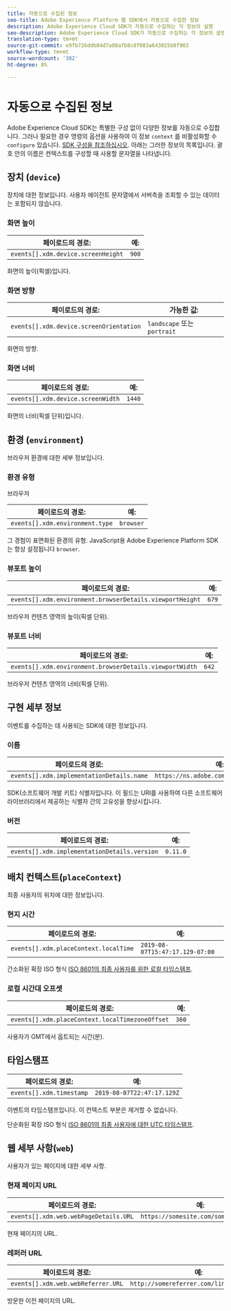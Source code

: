 ```yaml
---
title: 자동으로 수집된 정보
seo-title: Adobe Experience Platform 웹 SDK에서 자동으로 수집한 정보
description: Adobe Experience Cloud SDK가 자동으로 수집하는 각 정보의 설명
seo-description: Adobe Experience Cloud SDK가 자동으로 수집하는 각 정보의 설명
translation-type: tm+mt
source-git-commit: e9fb726ddb84d7a08afb8c0f083a643025b0f903
workflow-type: tm+mt
source-wordcount: '382'
ht-degree: 8%

---
```



# 자동으로 수집된 정보

Adobe Experience Cloud SDK는 특별한 구성 없이 다양한 정보를 자동으로 수집합니다. 그러나 필요한 경우 명령의 옵션을 사용하여 이 정보 `context` 를 비활성화할 수 `configure` 있습니다. [SDK 구성을 참조하십시오](../fundamentals/configuring-the-sdk.md). 아래는 그러한 정보의 목록입니다. 괄호 안의 이름은 컨텍스트를 구성할 때 사용할 문자열을 나타냅니다.

## 장치 (`device`)

장치에 대한 정보입니다. 사용자 에이전트 문자열에서 서버측을 조회할 수 있는 데이터는 포함되지 않습니다.

### 화면 높이

| **페이로드의 경로:** | **예:** |
| ---------------------------------- | ------------ |
| `events[].xdm.device.screenHeight` | `900` |

화면의 높이(픽셀)입니다.

### 화면 방향

| **페이로드의 경로:** | **가능한 값:** |
| --------------------------------------- | ------------------------- |
| `events[].xdm.device.screenOrientation` | `landscape` 또는 `portrait` |

화면의 방향.

### 화면 너비

| **페이로드의 경로:** | **예:** |
| --------------------------------- | ------------ |
| `events[].xdm.device.screenWidth` | `1440` |

화면의 너비(픽셀 단위)입니다.

## 환경 (`environment`)

브라우저 환경에 대한 세부 정보입니다.

### 환경 유형

브라우저

| **페이로드의 경로:** | **예:** |
| ------------------------------- | ------------ |
| `events[].xdm.environment.type` | `browser` |

그 경험이 표면화된 환경의 유형. JavaScript용 Adobe Experience Platform SDK는 항상 설정됩니다 `browser`.

### 뷰포트 높이

| **페이로드의 경로:** | **예:** |
| -------------------------------------------------------- | ------------ |
| `events[].xdm.environment.browserDetails.viewportHeight` | `679` |

브라우저 컨텐츠 영역의 높이(픽셀 단위).

### 뷰포트 너비

| **페이로드의 경로:** | **예:** |
| ------------------------------------------------------- | ------------ |
| `events[].xdm.environment.browserDetails.viewportWidth` | `642` |

브라우저 컨텐츠 영역의 너비(픽셀 단위).

## 구현 세부 정보

이벤트를 수집하는 데 사용되는 SDK에 대한 정보입니다.

### 이름

| **페이로드의 경로:** | **예:** |
| ----------------------------------------- | --------------------------------------- |
| `events[].xdm.implementationDetails.name` | `https://ns.adobe.com/experience/alloy` |

SDK(소프트웨어 개발 키트) 식별자입니다.  이 필드는 URI를 사용하여 다른 소프트웨어 라이브러리에서 제공하는 식별자 간의 고유성을 향상시킵니다.

### 버전

| **페이로드의 경로:** | **예:** |
| -------------------------------------------- | ------------ |
| `events[].xdm.implementationDetails.version` | `0.11.0` |

## 배치 컨텍스트(`placeContext`)

최종 사용자의 위치에 대한 정보입니다.

### 현지 시간

| **페이로드의 경로:** | **예:** |
| ------------------------------------- | ------------------------------- |
| `events[].xdm.placeContext.localTime` | `2019-08-07T15:47:17.129-07:00` |

간소화된 확장 ISO 형식 [ISO 8601의 최종 사용자를 위한 로컬 타임스탬프](https://tools.ietf.org/html/rfc3339#section-5.6).

### 로컬 시간대 오프셋

| **페이로드의 경로:** | **예:** |
| ----------------------------------------------- | ------------ |
| `events[].xdm.placeContext.localTimezoneOffset` | `360` |

사용자가 GMT에서 옵트되는 시간(분).

## 타임스탬프

| **페이로드의 경로:** | **예:** |
| ------------------------ | -------------------------- |
| `events[].xdm.timestamp` | `2019-08-07T22:47:17.129Z` |

이벤트의 타임스탬프입니다.  이 컨텍스트 부분은 제거할 수 없습니다.

단순화된 확장 ISO 형식 [ISO 8601의 최종 사용자에 대한 UTC 타임스탬프](https://tools.ietf.org/html/rfc3339#section-5.6).

## 웹 세부 사항(`web`)

사용자가 있는 페이지에 대한 세부 사항.

### 현재 페이지 URL

| **페이로드의 경로:** | **예:** |
| ------------------------------------- | ------------------------------------ |
| `events[].xdm.web.webPageDetails.URL` | `https://somesite.com/somepage.html` |

현재 페이지의 URL.

### 레퍼러 URL

| **페이로드의 경로:** | **예:** |
| ---------------------------------- | ----------------------------------------- |
| `events[].xdm.web.webReferrer.URL` | `http://somereferrer.com/linkedpage.html` |

방문한 이전 페이지의 URL.
